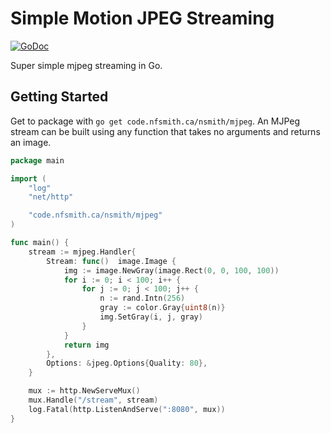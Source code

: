 # Simple Motion JPEG Streaming

[![GoDoc](https://godoc.org/code.nfsmith.ca/nsmith/mjpeg?status.svg)](https://godoc.org/code.nfsmith.ca/nsmith/mjpeg)

Super simple mjpeg streaming in Go.

## Getting Started

Get to package with `go get code.nfsmith.ca/nsmith/mjpeg`. An MJPeg stream
can be built using any function that takes no arguments and returns an image.

```go
package main

import (
    "log"
    "net/http"

    "code.nfsmith.ca/nsmith/mjpeg"
)

func main() {
    stream := mjpeg.Handler{
        Stream: func()  image.Image {
            img := image.NewGray(image.Rect(0, 0, 100, 100))
            for i := 0; i < 100; i++ {
                for j := 0; j < 100; j++ {
                    n := rand.Intn(256)
                    gray := color.Gray{uint8(n)}
                    img.SetGray(i, j, gray)
                }
            }
            return img
        },
        Options: &jpeg.Options{Quality: 80},
    }

    mux := http.NewServeMux()
    mux.Handle("/stream", stream)
    log.Fatal(http.ListenAndServe(":8080", mux))
}
```
